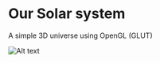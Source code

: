 # Our Solar system
A simple 3D universe using OpenGL (GLUT) 

![Alt text](https://cloud.githubusercontent.com/assets/3042333/7442892/c533ba78-f124-11e4-9245-8e6d13114cf3.png "A couple of planets")
